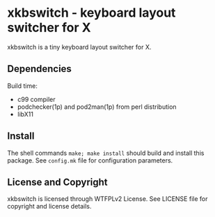 xkbswitch - keyboard layout switcher for X
==========================================
xkbswitch is a tiny keyboard layout switcher for X.


Dependencies
------------
Build time:
- c99 compiler
- podchecker(1p) and pod2man(1p) from perl distribution
- libX11


Install
-------
The shell commands `make; make install` should build and install this
package.  See `config.mk` file for configuration parameters.


License and Copyright
---------------------
xkbswitch is licensed through WTFPLv2 License.
See LICENSE file for copyright and license details.
